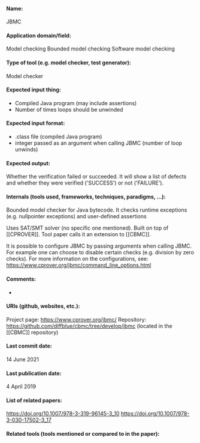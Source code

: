 #### Name:
JBMC

#### Application domain/field:
Model checking
Bounded model checking
Software model checking

#### Type of tool (e.g. model checker, test generator):
Model checker

#### Expected input thing:
- Compiled Java program (may include assertions)
- Number of times loops should be unwinded

#### Expected input format:
- .class file (compiled Java program)
- integer passed as an argument when calling JBMC (number of loop unwinds)

#### Expected output:
Whether the verification failed or succeeded. It will show a list of defects and whether they were verified ('SUCCESS') or not ('FAILURE').

#### Internals (tools used, frameworks, techniques, paradigms, ...):
Bounded model checker for Java bytecode.
It checks runtime exceptions (e.g. nullpointer exceptions) and user-defined assertions

Uses SAT/SMT solver (no specific one mentioned).
Built on top of [[CPROVER]].
Tool paper calls it an extension to [[CBMC]].

It is possible to configure JBMC by passing arguments when calling JBMC. For example one can choose to disable certain checks (e.g. division by zero checks). For more information on the configurations, see: https://www.cprover.org/jbmc/command_line_options.html

#### Comments:
-

#### URIs (github, websites, etc.):
Project page: https://www.cprover.org/jbmc/
Repository: https://github.com/diffblue/cbmc/tree/develop/jbmc (located in the [[CBMC]] repository)

#### Last commit date:
14 June 2021

#### Last publication date:
4 April 2019

#### List of related papers:
https://doi.org/10.1007/978-3-319-96145-3_10
https://doi.org/10.1007/978-3-030-17502-3_17

#### Related tools (tools mentioned or compared to in the paper):

